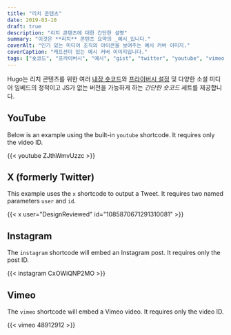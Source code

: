 ```yaml
---
title: "리치 콘텐츠"
date: 2019-03-10
draft: true
description: "리치 콘텐츠에 대한 간단한 설명"
summary: "이것은 **리치** 콘텐츠 요약의 _예시_입니다."
coverAlt: "인기 있는 미디어 조직의 아이콘을 보여주는 예시 커버 이미지."
coverCaption: "캐프션이 있는 예시 커버 이미지입니다."
tags: ["숏코드", "프라이버시", "예시", "gist", "twitter", "youtube", "vimeo"]
---
```


Hugo는 리치 콘텐츠를 위한 여러 [내장 숏코드](https://gohugo.io/content-management/shortcodes/#use-hugos-built-in-shortcodes)와 [프라이버시 설정](https://gohugo.io/about/hugo-and-gdpr/) 및 다양한 소셜 미디어 임베드의 정적이고 JS가 없는 버전을 가능하게 하는 _간단한 숏코드_ 세트를 제공합니다.

## YouTube

Below is an example using the built-in `youtube` shortcode. It requires only the video ID.

{{< youtube ZJthWmvUzzc >}}

## X (formerly Twitter)

This example uses the `x` shortcode to output a Tweet. It requires two named parameters `user` and `id`.

{{< x user="DesignReviewed" id="1085870671291310081" >}}

## Instagram

The `instagram` shortcode will embed an Instagram post. It requires only the post ID.

{{< instagram CxOWiQNP2MO >}}

## Vimeo

The `vimeo` shortcode will embed a Vimeo video. It requires only the video ID.

{{< vimeo 48912912 >}}
